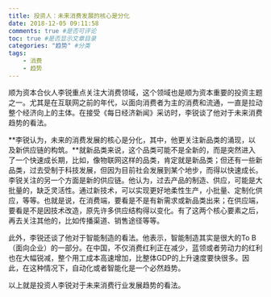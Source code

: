 ```yaml
---
title: 投资人：未来消费发展的核心是分化
date: 2018-12-05 09:11:58
comments: true #是否可评论
toc: true #是否显示文章目录
categories: "趋势" #分类
tags: 
    - 消费
    - 趋势
---
```

顺为资本合伙人李锐重点关注大消费领域，这个领域也是顺为资本重要的投资主题之一。尤其是在互联网之前的年代，以面向消费者为主的消费和流通，一直是拉动整个经济向上的主体。在接受《每日经济新闻》采访时，李锐谈了他对于未来消费趋势的看法。

**李锐认为，未来的消费发展的核心是分化，其中，他更关注新品类的涌现，以及新供应链的构筑。**就新品类来说，这个品类可能不是全新的，而是突然进入了一个快速成长期，比如，像物联网这样的品类，肯定就是新品类；但还有一些新品类，过去受制于科技发展，但因为目前社会发展到某个地步，而得以快速成长。李锐关注的另一个方面是新的供应链。他认为，过去产品的制造、供应，可能是大批量的，缺乏灵活性。通过新技术，可以实现更好地柔性生产，小批量、定制化供应，等等。也就是说，在消费端，要看是不是有新需求或新品类出来；在供应端，要看是不是因技术改造，原先许多供应结构得以变化。有了这两个核心要素之后，再去关注其他的，比如传播渠道、销售途径等等。

此外，李锐还谈了他对于智能制造的看法。他表示，智能制造其实是很大的To B（面向企业）的一部分。在中国，不仅消费红利正在减少，蓝领或者劳动力的红利也在大幅锐减，整个用工成本高速增加，比整体GDP的上升速度要快很多。因此，在这种情况下，自动化或者智能化是一个必然趋势。


以上就是投资人李锐对于未来消费行业发展趋势的看法。